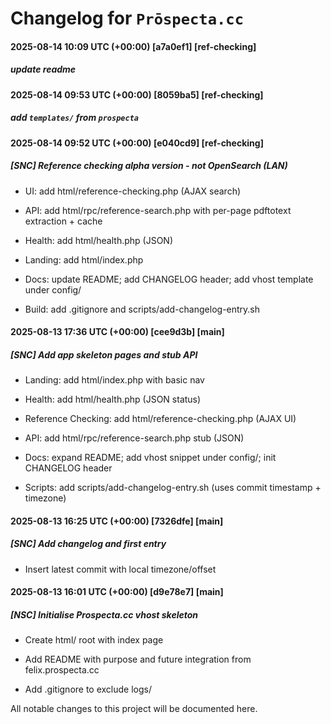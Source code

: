 # Changelog for `Prōspecta.cc`

#### 2025-08-14 10:09 UTC (+00:00) [a7a0ef1] [ref-checking]

##### update readme





#### 2025-08-14 09:53 UTC (+00:00) [8059ba5] [ref-checking]

##### add `templates/` from `prospecta`





#### 2025-08-14 09:52 UTC (+00:00) [e040cd9] [ref-checking]

##### [SNC] Reference checking alpha version - not OpenSearch (LAN)

- UI: add html/reference-checking.php (AJAX search)

- API: add html/rpc/reference-search.php with per-page pdftotext extraction + cache

- Health: add html/health.php (JSON)

- Landing: add html/index.php

- Docs: update README; add CHANGELOG header; add vhost template under config/

- Build: add .gitignore and scripts/add-changelog-entry.sh



#### 2025-08-13 17:36 UTC (+00:00) [cee9d3b] [main]

##### [SNC] Add app skeleton pages and stub API

- Landing: add html/index.php with basic nav

- Health: add html/health.php (JSON status)

- Reference Checking: add html/reference-checking.php (AJAX UI)

- API: add html/rpc/reference-search.php stub (JSON)

- Docs: expand README; add vhost snippet under config/; init CHANGELOG header

- Scripts: add scripts/add-changelog-entry.sh (uses commit timestamp + timezone)



#### 2025-08-13 16:25 UTC (+00:00) [7326dfe] [main]

##### [SNC] Add changelog and first entry

- Insert latest commit with local timezone/offset



#### 2025-08-13 16:01 UTC (+00:00) [d9e78e7] [main]

##### [NSC] Initialise Prospecta.cc vhost skeleton

- Create html/ root with index page

- Add README with purpose and future integration from felix.prospecta.cc

- Add .gitignore to exclude logs/


All notable changes to this project will be documented here.



